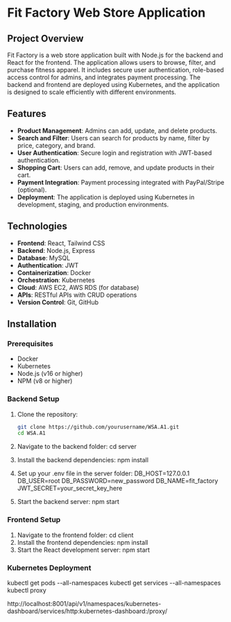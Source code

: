 # Fit Factory Web Store Application

## Project Overview

Fit Factory is a web store application built with Node.js for the backend and React for the frontend. The application allows users to browse, filter, and purchase fitness apparel. It includes secure user authentication, role-based access control for admins, and integrates payment processing. The backend and frontend are deployed using Kubernetes, and the application is designed to scale efficiently with different environments.

## Features

- **Product Management**: Admins can add, update, and delete products.
- **Search and Filter**: Users can search for products by name, filter by price, category, and brand.
- **User Authentication**: Secure login and registration with JWT-based authentication.
- **Shopping Cart**: Users can add, remove, and update products in their cart.
- **Payment Integration**: Payment processing integrated with PayPal/Stripe (optional).
- **Deployment**: The application is deployed using Kubernetes in development, staging, and production environments.

## Technologies

- **Frontend**: React, Tailwind CSS
- **Backend**: Node.js, Express
- **Database**: MySQL
- **Authentication**: JWT
- **Containerization**: Docker
- **Orchestration**: Kubernetes
- **Cloud**: AWS EC2, AWS RDS (for database)
- **APIs**: RESTful APIs with CRUD operations
- **Version Control**: Git, GitHub

## Installation

### Prerequisites

- Docker
- Kubernetes
- Node.js (v16 or higher)
- NPM (v8 or higher)

### Backend Setup

1. Clone the repository:

   ```bash
   git clone https://github.com/yourusername/WSA.A1.git
   cd WSA.A1

   ```

2. Navigate to the backend folder:
   cd server
3. Install the backend dependencies:
   npm install
4. Set up your .env file in the server folder:
   DB_HOST=127.0.0.1
   DB_USER=root
   DB_PASSWORD=new_password
   DB_NAME=fit_factory
   JWT_SECRET=your_secret_key_here
5. Start the backend server:
   npm start

### Frontend Setup

1. Navigate to the frontend folder:
   cd client
2. Install the frontend dependencies:
   npm install
3. Start the React development server:
   npm start

### Kubernetes Deployment

kubectl get pods --all-namespaces
kubectl get services --all-namespaces
kubectl proxy

http://localhost:8001/api/v1/namespaces/kubernetes-dashboard/services/http:kubernetes-dashboard:/proxy/
